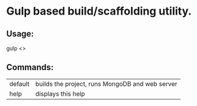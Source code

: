# Gulp based build/scaffolding utility.
## Usage: 
gulp <<command>>
## Commands:
|                 |                   |
|:----------------|:------------------|
|default          |builds the project, runs MongoDB and web server|
|help             |displays this help |
 